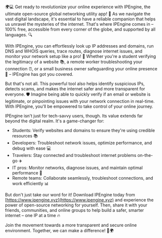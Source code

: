 🌍💻 Get ready to revolutionize your online experience with IPEngine, the ultimate open-source global networking utility app! 🚀 As we navigate the vast digital landscape, it's essential to have a reliable companion that helps us unravel the mysteries of the internet. That's where IPEngine comes in – 100% free, accessible from every corner of the globe, and supported by all languages. 🔍

With IPEngine, you can effortlessly look up IP addresses and domains, run DNS and WHOIS queries, trace routes, diagnose internet issues, and monitor your network setup like a pro! 💪 Whether you're a student verifying the legitimacy of a website 📚, a remote worker troubleshooting your connection ⏰, or a small business owner safeguarding your online presence 👥 – IPEngine has got you covered.

But that's not all. This powerful tool also helps identify suspicious IPs, detects scams, and makes the internet safer and more transparent for everyone. 🛡️ Imagine being able to quickly verify if an email or website is legitimate, or pinpointing issues with your network connection in real-time. With IPEngine, you'll be empowered to take control of your online journey.

IPEngine isn't just for tech-savvy users, though. Its value extends far beyond the digital realm. It's a game-changer for:

* Students: Verify websites and domains to ensure they're using credible resources 📚
* Developers: Troubleshoot network issues, optimize performance, and debug with ease 💻
* Travelers: Stay connected and troubleshoot internet problems on-the-go ✈️
* IT pros: Monitor networks, diagnose issues, and maintain optimal performance 🔧
* Remote teams: Collaborate seamlessly, troubleshoot connections, and work efficiently 📊

But don't just take our word for it! Download IPEngine today from [https://www.ipengine.xyz](https://www.ipengine.xyz) and experience the power of open-source networking for yourself. Then, share it with your friends, communities, and online groups to help build a safer, smarter internet – one IP at a time 🔥

Join the movement towards a more transparent and secure online environment. Together, we can make a difference! 💪🌍